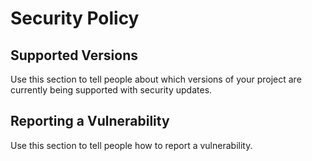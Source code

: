 # Security Policy

## Supported Versions

Use this section to tell people about which versions of your project are
currently being supported with security updates.

## Reporting a Vulnerability

Use this section to tell people how to report a vulnerability.

